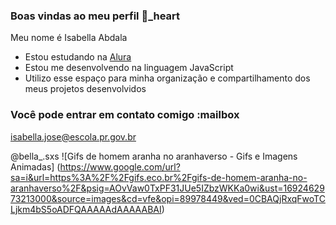 ### Boas vindas ao meu perfil 💜_heart

Meu nome é Isabella Abdala

- Estou estudando na [Alura](https://www.alura.com.br)
- Estou me desenvolvendo na linguagem JavaScript
- Utilizo esse espaço para minha organização e compartilhamento dos meus projetos desenvolvidos

### Você pode entrar em contato comigo :mailbox

isabella.jose@escola.pr.gov.br

@bella_.sxs
![Gifs de homem aranha no aranhaverso - Gifs e Imagens Animadas] (https://www.google.com/url?sa=i&url=https%3A%2F%2Fgifs.eco.br%2Fgifs-de-homem-aranha-no-aranhaverso%2F&psig=AOvVaw0TxPF31JUe5IZbzWKKa0wi&ust=1692462973213000&source=images&cd=vfe&opi=89978449&ved=0CBAQjRxqFwoTCLjkm4bS5oADFQAAAAAdAAAAABAI)
